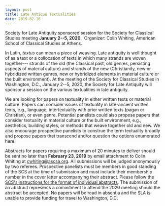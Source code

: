 ```yaml
---
layout: post
title: Late Antique Textualities
date: 2019-02-16
---
```


Society for Late Antiquity sponsored session for the Society for
Classical Studies meeting **January 2--5, 2020**.  Organizer: Colin
Whiting, American School of Classical Studies at Athens.

In
Latin, *textus* can mean a piece of weaving. Late antiquity is well
thought of as a text or a collocation of texts in which many strands are
woven together--- strands of the old (the Classical past, old genres,
persisting aspects of material culture) and strands of the new
(Christianity, new or hybridized written genres, new or hybridized
elements in material culture or the built environment). At the meeting
of the Society for Classical Studies in Washington, D.C., January 2--5,
2020, the Society for Late Antiquity will sponsor a session on the
various textualities in late antiquity.

We are looking for
papers on textuality in either written texts or material culture. Papers
can consider issues of textuality in late-ancient written texts, e.g.,
language, intertextuality with prior written texts (pagan or Christian),
or even genre. Potential panelists could also propose papers that
consider textuality in material culture or the built environment, e.g.,
aesthetics, building styles, or methods that weave together old and new.
We also encourage prospective panelists to construe the term textuality
broadly and propose papers that transcend and/or question the options
enumerated here.

Abstracts for papers requiring a maximum of
20 minutes to deliver should be sent no later than **February 23,
2019** by email attachment to Colin Whiting at <cwhiting@ascsa.org>. All
submissions will be judged anonymously by two referees. Prospective
panelists must be members in good standing of the SCS at the time of
submission and must include their membership number in the cover letter
accompanying their abstract. Please follow the [SCS's instructions for
the format of individual
abstracts](https://classicalstudies.org/annual-meeting/guidelines-authors-abstracts).
The submission of an abstract represents a commitment to attend the 2020
meeting should the abstract be accepted. No papers will be read in
absentia and the SLA is unable to provide funding for travel to
Washington, D.C.
